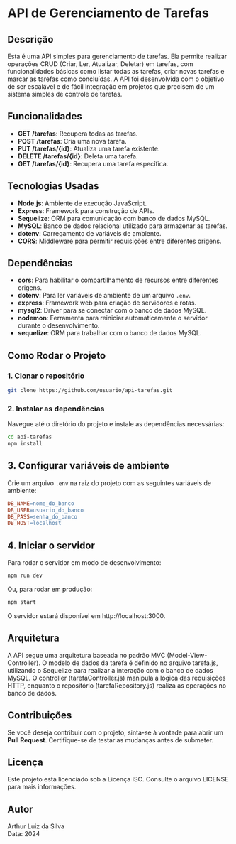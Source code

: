 # API de Gerenciamento de Tarefas

## Descrição

Esta é uma API simples para gerenciamento de tarefas. Ela permite realizar operações CRUD (Criar, Ler, Atualizar, Deletar) em tarefas, com funcionalidades básicas como listar todas as tarefas, criar novas tarefas e marcar as tarefas como concluídas. A API foi desenvolvida com o objetivo de ser escalável e de fácil integração em projetos que precisem de um sistema simples de controle de tarefas.

## Funcionalidades

- **GET /tarefas**: Recupera todas as tarefas.
- **POST /tarefas**: Cria uma nova tarefa.
- **PUT /tarefas/{id}**: Atualiza uma tarefa existente.
- **DELETE /tarefas/{id}**: Deleta uma tarefa.
- **GET /tarefas/{id}**: Recupera uma tarefa específica.

## Tecnologias Usadas

- **Node.js**: Ambiente de execução JavaScript.
- **Express**: Framework para construção de APIs.
- **Sequelize**: ORM para comunicação com banco de dados MySQL.
- **MySQL**: Banco de dados relacional utilizado para armazenar as tarefas.
- **dotenv**: Carregamento de variáveis de ambiente.
- **CORS**: Middleware para permitir requisições entre diferentes origens.

## Dependências

- **cors**: Para habilitar o compartilhamento de recursos entre diferentes origens.
- **dotenv**: Para ler variáveis de ambiente de um arquivo `.env`.
- **express**: Framework web para criação de servidores e rotas.
- **mysql2**: Driver para se conectar com o banco de dados MySQL.
- **nodemon**: Ferramenta para reiniciar automaticamente o servidor durante o desenvolvimento.
- **sequelize**: ORM para trabalhar com o banco de dados MySQL.

## Como Rodar o Projeto

### 1. Clonar o repositório

```bash
git clone https://github.com/usuario/api-tarefas.git
```
### 2. Instalar as dependências
Navegue até o diretório do projeto e instale as dependências necessárias:

```bash
cd api-tarefas
npm install
```
## 3. Configurar variáveis de ambiente

Crie um arquivo `.env` na raiz do projeto com as seguintes variáveis de ambiente:

```makefile
DB_NAME=nome_do_banco
DB_USER=usuario_do_banco
DB_PASS=senha_do_banco
DB_HOST=localhost
```
## 4. Iniciar o servidor

Para rodar o servidor em modo de desenvolvimento:

```bash
npm run dev
```
Ou, para rodar em produção:

```bash
npm start
```
O servidor estará disponível em http://localhost:3000.

## Arquitetura
A API segue uma arquitetura baseada no padrão MVC (Model-View-Controller). O modelo de dados da tarefa é definido no arquivo tarefa.js, utilizando o Sequelize para realizar a interação com o banco de dados MySQL. O controller (tarefaController.js) manipula a lógica das requisições HTTP, enquanto o repositório (tarefaRepository.js) realiza as operações no banco de dados.

## Contribuições

Se você deseja contribuir com o projeto, sinta-se à vontade para abrir um **Pull Request**. Certifique-se de testar as mudanças antes de submeter.

## Licença

Este projeto está licenciado sob a Licença ISC. Consulte o arquivo LICENSE para mais informações.

## Autor

Arthur Luiz da Silva  
Data: 2024




